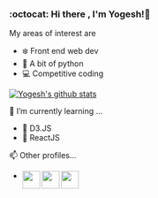 ### :octocat: Hi there , I'm Yogesh!👋

My areas of interest are

* :snowflake: Front end web dev
* :snake: A bit of python
* :computer: Competitive coding

[![Yogesh's github stats](https://github-readme-stats.vercel.app/api?username=thakur-yogesh&show_icons=true)](https://github.com/thakur-yogesh/github-readme-stats)

🌱 I’m currently learning ...

* :dart: D3.JS
* :dart: ReactJS


📫 Other profiles...

* <a href="https://www.hackerrank.com/yt11111999" target="_blank"><img align="left" width="32px" src="https://cdn.jsdelivr.net/npm/simple-icons@3.2.0/icons/hackerrank.svg" />
   </a>
<a href="https://www.codewars.com/users/shinigami551" target="_blank"><img align="left" src="https://cdn.icon-icons.com/icons2/2389/PNG/512/codewars_logo_icon_145389.png" width="32px" height="32px"></img>
   </a>
<a href="https://www.linkedin.com/in/yogesh-singh-thakur-42437bb7/" target="_blank"><img align="left" src="https://www.glyphicons.com/img/tools/linkedin.svg" width="32px" height="32px"></img>
   </a>



<!--
**thakur-yogesh/thakur-yogesh** is a ✨ _special_ ✨ repository because its `README.md` (this file) appears on your GitHub profile.

Here are some ideas to get you started:

- 🔭 I’m currently working on ...
- 🌱 I’m currently learning ...
- 👯 I’m looking to collaborate on ...
- 🤔 I’m looking for help with ...
- 💬 Ask me about ...
- 📫 How to reach me: ...
- 😄 Pronouns: ...
- ⚡ Fun fact: ...
-->
